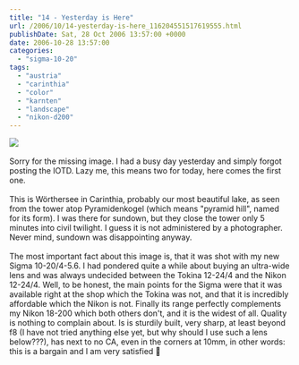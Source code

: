 ```yaml
---
title: "14 - Yesterday is Here"
url: /2006/10/14-yesterday-is-here_116204551517619555.html
publishDate: Sat, 28 Oct 2006 13:57:00 +0000
date: 2006-10-28 13:57:00
categories: 
  - "sigma-10-20"
tags: 
  - "austria"
  - "carinthia"
  - "color"
  - "karnten"
  - "landscape"
  - "nikon-d200"
---
```

<a href="https://d25zfm9zpd7gm5.cloudfront.net/1200x1200/2006/20061027_172834_ps.jpg"><img src="https://d25zfm9zpd7gm5.cloudfront.net/0600x0600/2006/20061027_172834_ps.jpg"/></a><br/><br/>Sorry for the missing image. I had a busy day yesterday and simply forgot posting the IOTD. Lazy me, this means two for today, here comes the first one. <br/><br/>This is Wörthersee in Carinthia, probably our most beautiful lake, as seen from the tower atop Pyramidenkogel (which means "pyramid hill", named for its form). I was there for sundown, but they close the tower only 5 minutes into civil twilight. I guess it is not administered by a photographer. Never mind, sundown was disappointing anyway.<br/><br/>The most important fact about this image is, that it was shot with my new Sigma 10-20/4-5.6. I had pondered quite a while about buying an ultra-wide lens and was always undecided between the Tokina 12-24/4 and the Nikon 12-24/4. Well, to be honest, the main points for the Sigma were that it was available right at the shop which the Tokina was not, and that it is incredibly affordable which the Nikon is not. Finally its range perfectly complements my Nikon 18-200 which both others don't, and it is the widest of all. Quality is nothing to complain about. Is is sturdily built, very sharp, at least beyond f8 (I have not tried anything else yet, but why should I use such a lens below???), has next to no CA, even in the corners at 10mm, in other words: this is a bargain and I am very satisfied 🙂
